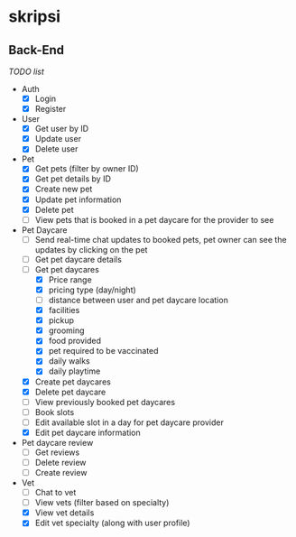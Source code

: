 # skripsi

## Back-End
*TODO list*
- Auth
  - [x] Login
  - [x] Register
- User
  - [x] Get user by ID
  - [x] Update user
  - [x] Delete user

- Pet
  - [x] Get pets (filter by owner ID)
  - [x] Get pet details by ID
  - [x] Create new pet
  - [x] Update pet information
  - [x] Delete pet
  - [ ] View pets that is booked in a pet daycare for the provider to see
- Pet Daycare
  - [ ] Send real-time chat updates to booked pets, pet owner can see the updates by clicking on the pet
  - [ ] Get pet daycare details
  - [ ] Get pet daycares
    - [x] Price range
    - [x] pricing type (day/night)
    - [ ] distance between user and pet daycare location
    - [x] facilities
    - [x] pickup
    - [x] grooming
    - [x] food provided
    - [x] pet required to be vaccinated
    - [x] daily walks
    - [x] daily playtime
  - [x] Create pet daycares
  - [x] Delete pet daycare
  - [ ] View previously booked pet daycares
  - [ ] Book slots
  - [ ] Edit available slot in a day for pet daycare provider
  - [x] Edit pet daycare information
- Pet daycare review
  - [ ] Get reviews
  - [ ] Delete review
  - [ ] Create review
- Vet
  - [ ] Chat to vet
  - [ ] View vets (filter based on specialty)
  - [x] View vet details
  - [x] Edit vet specialty (along with user profile)
